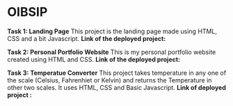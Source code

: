 # OIBSIP
**Task 1: Landing Page** 
This project is the landing page made using HTML, CSS and a bit Javascript.
**Link of the deployed project:** 

**Task 2: Personal Portfolio Website** 
This is my personal portfolio website created using HTML and CSS.
**Link of the deployed project:**

**Task 3: Temperatue Converter** 
This project takes temperature in any one of the scale (Celsius, Fahrenhiet or Kelvin) and returns the Temperature in other two scales. It uses HTML, CSS and Basic Javascript.
**Link of deployed project :**
